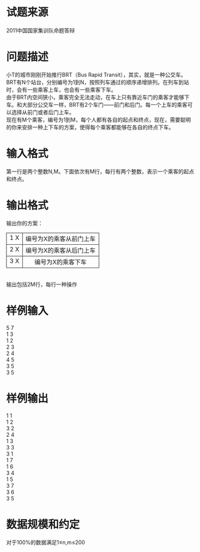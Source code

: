 
<div class="content">
<!--begin main-->
<!-- InstanceBeginEditable name="content" -->

# 试题来源


<div id="psrc" style="margin-top:20px;display:block;">
<div class="pdcont">
2011中国国家集训队命题答辩
</div>
</div>
<div id="pinputs" style="display:none;">
<div class="pdsec">
输入数据
</div>
<div class="pdcont">
<span class="notice"> 这是一道提交答案的试题，下面给出了该题的输入数据：</span> 
</div>
<div id="inputlist" class="pddata">
</div>
</div>
<div id="pcont1" style="margin-top:20px;display:block;">

# 问题描述


<div class="pdcont">
小T的城市刚刚开始推行BRT（Bus Rapid Transit），其实，就是一种公交车。<br/>
BRT有N个站台，分别编号为1到N，按照列车通过的顺序递增排列。在列车到站时，会有一些乘客上车，也会有一些乘客下车。<br/>
由于BRT内空间狭小，乘客完全无法走动，在车上只有靠近车门的乘客才能够下车。和大部分公交车一样，BRT有2个车门——前门和后门。每一个上车的乘客可以选择从前门或者后门上车。<br/>
现在有M个乘客，编号为1到M，每个人都有各自的起点和终点，现在，需要聪明的你来安排一种上下车的方案，使得每个乘客都能够在各自的终点下车。
</div>

# 输入格式


<div class="pdcont">
第一行是两个整数N,M。下面依次有M行，每行有两个整数，表示一个乘客的起点和终点。
</div>

# 输出格式


<div class="pdcont">
输出你的方案：<br/>
<table cellspacing="0" cellpadding="2px" align="center" style="border-collapse:collapse;border:none;">
<tbody>
<tr align="center" style="border:solid 1.0pt;">
<td valign="top" style="border:solid 1.0pt;">
1 X<br/>
</td>
<td valign="top" style="border:solid 1.0pt;">
编号为X的乘客从前门上车<br/>
</td>
</tr>
<tr align="center" style="border:solid 1.0pt;">
<td valign="top" style="border:solid 1.0pt;">
2 X<br/>
</td>
<td valign="top" style="border:solid 1.0pt;">
编号为X的乘客从后门上车<br/>
</td>
</tr>
<tr align="center" style="border:solid 1.0pt;">
<td valign="top" style="border:solid 1.0pt;">
3 X<br/>
</td>
<td valign="top" style="border:solid 1.0pt;">
编号为X的乘客下车<br/>
</td>
</tr>
</tbody>
</table>
<br/>
输出包括2M行，每行一种操作
</div>

# 样例输入


<div class="pddata">
5 7<br/>
1 3<br/>
1 2<br/>
2 3<br/>
2 4<br/>
4 5<br/>
3 5<br/>
3 5
</div>

# 样例输出


<div class="pddata">
1 1<br/>
1 2<br/>
3 2<br/>
2 4<br/>
1 3<br/>
3 3<br/>
3 1<br/>
1 7<br/>
1 6<br/>
3 4<br/>
1 5<br/>
3 7<br/>
3 6<br/>
3 5
</div>

# 数据规模和约定


<div class="pdcont">
对于100%的数据满足1≤n,m≤200
</div>
</div>
<div id="pcont2" style="margin-top:20px;display:none;">

# 问题描述



# 输入格式



# 输出格式



# 样例输入



# 样例输出



# 数据范围


<p>
对于100%的数据满足1≤n,m≤200
</p>
</div>
</div>
